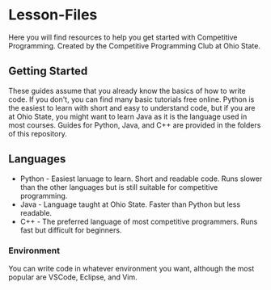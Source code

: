 # Lesson-Files
Here you will find resources to help you get started with Competitive Programming. Created by the Competitive Programming Club at Ohio State.

## Getting Started
These guides assume that you already know the basics of how to write code. If you don't, you can find many basic tutorials free online. Python is the easiest to learn with short and easy to understand code, but if you are at Ohio State, you might want to learn Java as it is the language used in most courses. Guides for Python, Java, and C++ are provided in the folders of this repository.

## Languages
* Python - Easiest lanuage to learn. Short and readable code. Runs slower than the other languages but is still suitable for competitive programming.
* Java - Language taught at Ohio State. Faster than Python but less readable.
* C++ - The preferred language of most competitive programmers. Runs fast but difficult for beginners.

### Environment
You can write code in whatever environment you want, although the most popular are VSCode, Eclipse, and Vim. 

